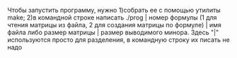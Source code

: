 Чтобы запустить программу, нужно 
1)собрать ее с помощью утилиты make;
2)в командной строке написать ./prog | номер формулы (1 для чтения матрицы из файла, 2 для создания матрицы по формуле) | имя файла либо размер матрицы | размер выводимого минора. Здесь "|" используются просто для разделения, в командную строку их писать не надо
